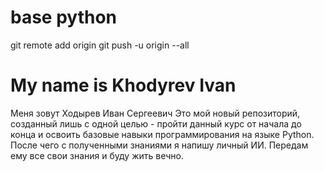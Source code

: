# base python

git remote add origin
git push -u origin --all
# My name is Khodyrev Ivan
Меня зовут Ходырев Иван Сергеевич
Это мой новый репозиторий, созданный лишь с одной целью - 
пройти данный курс от начала до конца и освоить базовые навыки программирования на языке Python.
После чего с полученными знаниями я напишу личный ИИ. Передам ему все свои знания и буду жить вечно.